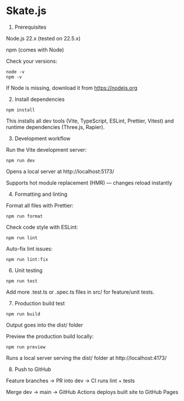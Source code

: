 # Skate.js


1. Prerequisites

Node.js 22.x (tested on 22.5.x)

npm (comes with Node)

Check your versions:
```
node -v
npm -v
```

If Node is missing, download it from https://nodejs.org

2. Install dependencies
```
npm install
```

This installs all dev tools (Vite, TypeScript, ESLint, Prettier, Vitest) and runtime dependencies (Three.js, Rapier).

3. Development workflow

Run the Vite development server:
```
npm run dev
```

Opens a local server at http://localhost:5173/

Supports hot module replacement (HMR) — changes reload instantly

4. Formatting and linting

Format all files with Prettier:
```
npm run format
```

Check code style with ESLint:
```
npm run lint
```

Auto-fix lint issues:
```
npm run lint:fix
```

6. Unit testing
```
npm run test
```

Add more .test.ts or .spec.ts files in src/ for feature/unit tests.

7. Production build test

```
npm run build
```

Output goes into the dist/ folder

Preview the production build locally:
```
npm run preview
```

Runs a local server serving the dist/ folder at http://localhost:4173/

8. Push to GitHub

Feature branches → PR into dev → CI runs lint + tests

Merge dev → main → GitHub Actions deploys built site to GitHub Pages
